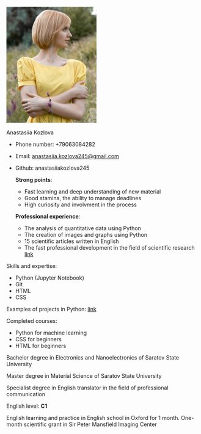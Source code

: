 ![Avatar](Photo.jpg)

Anastasiia Kozlova

* Phone number: +79063084282
* Email: anastasiia.kozlova245@gmail.com
* Github: anastasiiakozlova245
   
   **Strong points**:
     * Fast learning and deep understanding of new material
     * Good stamina, the ability to manage deadlines
     * High curiosity and involvment in the process
   
   **Professional experience**:
     * The analysis of quantitative data using Python
     * The creation of images and graphs using Python
     * 15 scientific articles written in English
     * The fast professional development in the field of scientific research 
       [link](https://scholar.google.com/citations?user=7Y3ov5kAAAAJ&hl=en)
     
Skills and expertise:
  * Python (Jupyter Notebook)
  * Git
  * HTML
  * CSS

Examples of projects in Python:
  [link](https://github.com/anastasiiakozlova245)

Completed courses:
  * Python for machine learning
  * CSS for beginners
  * HTML for beginners
   
 Bachelor degree in Electronics and Nanoelectronics of Saratov State University
  
 Master degree in Material Science of Saratov State University
   
 Specialist degree in English translator in the field of professional communication
   
English level: **C1** 
     
  English learning and practice in English school in Oxford for 1 month.
  One-month scientific grant in Sir Peter Mansfield Imaging Center
